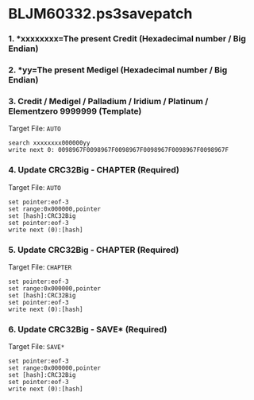 # BLJM60332.ps3savepatch

### 1. *xxxxxxxx=The present Credit (Hexadecimal number / Big Endian)
### 2. *yy=The present Medigel (Hexadecimal number / Big Endian)
### 3. Credit / Medigel / Palladium / Iridium / Platinum / Elementzero 9999999 (Template)

Target File: `AUTO`

```
search xxxxxxxx000000yy
write next 0: 0098967F0098967F0098967F0098967F0098967F0098967F
```

### 4. Update CRC32Big - CHAPTER (Required)

Target File: `AUTO`

```
set pointer:eof-3
set range:0x000000,pointer
set [hash]:CRC32Big
set pointer:eof-3
write next (0):[hash]
```

### 5. Update CRC32Big - CHAPTER (Required)

Target File: `CHAPTER`

```
set pointer:eof-3
set range:0x000000,pointer
set [hash]:CRC32Big
set pointer:eof-3
write next (0):[hash]
```

### 6. Update CRC32Big - SAVE* (Required)

Target File: `SAVE*`

```
set pointer:eof-3
set range:0x000000,pointer
set [hash]:CRC32Big
set pointer:eof-3
write next (0):[hash]
```

